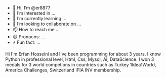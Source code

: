 - 👋 Hi, I’m @er8877
- 👀 I’m interested in ...
- 🌱 I’m currently learning ...
- 💞️ I’m looking to collaborate on ...
- 📫 How to reach me ...
- 😄 Pronouns: ...
- ⚡ Fun fact: ...

<!---
er8877/er8877 is a ✨ special ✨ repository because its `README.md` (this file) appears on your GitHub profile.
You can click the Preview link to take a look at your changes.
--->
Hi I'm Erfan Hosseini and I've been programming for about 3 years. I know Python in professional level, Html, Css, Mysql, Ai, DataScience.
I won 3 medals for 3 world competions in countries such as Turkey 1Idea1World, America Challenges, Switzerland IFIA INV membership.
